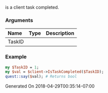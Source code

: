 is a client task completed.
### Arguments
**Name**|**Type**|**Description**
:---|:---|:---
TaskID||

### Example

```perl
my $TaskID = 1;
my $val = $client->IsTaskCompleted($TaskID);
quest::say($val); # Returns bool
```


Generated On 2018-04-29T00:35:14-07:00